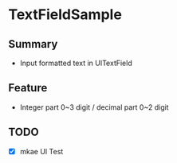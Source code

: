 # TextFieldSample
## Summary
- Input formatted text in UITextField

## Feature
- Integer part 0\~3 digit / decimal part 0\~2 digit

## TODO
- [x] mkae UI Test 


